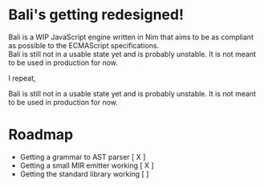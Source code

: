 # Bali's getting redesigned!
Bali is a WIP JavaScript engine written in Nim that aims to be as compliant as possible to the ECMAScript specifications. \
Bali is still not in a usable state yet and is probably unstable. It is not meant to be used in production for now.

I repeat,

Bali is still not in a usable state yet and is probably unstable. It is not meant to be used in production for now.

# Roadmap
- Getting a grammar to AST parser      [ X ]
- Getting a small MIR emitter working  [ X ]
- Getting the standard library working [ ]
